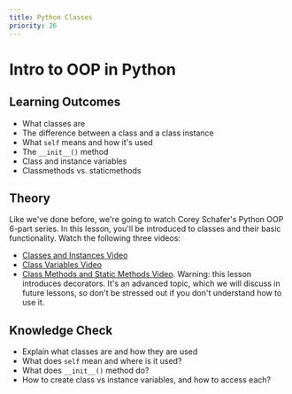 ```yaml
---
title: Python Classes
priority: 26
---
```


# Intro to OOP in Python

## Learning Outcomes

- What classes are
- The difference between a class and a class instance
- What `self` means and how it's used
- The `__init__()` method
- Class and instance variables
- Classmethods vs. staticmethods

## Theory

Like we've done before, we're going to watch Corey Schafer's Python OOP 6-part series. In this lesson, you'll be introduced to classes and their basic functionality. Watch the following three videos:

- [Classes and Instances Video](https://www.youtube.com/watch?v=ZDa-Z5JzLYM)
- [Class Variables Video](https://www.youtube.com/watch?v=BJ-VvGyQxho)
- [Class Methods and Static Methods Video](https://www.youtube.com/watch?v=rq8cL2XMM5M). Warning: this lesson introduces decorators. It's an advanced topic, which we will discuss in future lessons, so don't be stressed out if you don't understand how to use it.

## Knowledge Check

- Explain what classes are and how they are used
- What does `self` mean and where is it used?
- What does `__init__()` method do?
- How to create class vs instance variables, and how to access each?
